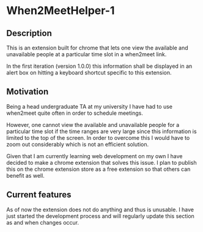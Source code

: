 # When2MeetHelper-1

## Description

This is an extension built for chrome that lets one view the available and unavailable people at a particular time slot in a when2meet link.

In the first iteration (version 1.0.0) this information shall be displayed in an alert box on hitting a keyboard shortcut specific to this extension.

## Motivation

Being a  head undergraduate TA at my university I have had to use when2meet quite often in order to schedule meetings. 

However, one cannot view the available and unavailable people for a particular time slot if the time ranges are very large since this information is limited to the top of the screen. In order to overcome this I would have to zoom out considerably which is not an efficient solution. 

Given that I am currently learning web development on my own I have decided to make a chrome extension that solves this issue. I plan to publish this on the chrome extension store as a free extension so that others can benefit as well.

## Current features

As of now the extension does not do anything and thus is unusable. I have just started the development process and will regularly update this section as and when changes occur.